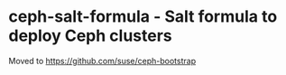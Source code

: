 # ceph-salt-formula - Salt formula to deploy Ceph clusters

Moved to https://github.com/suse/ceph-bootstrap

